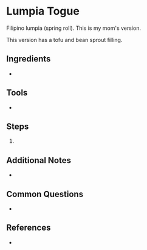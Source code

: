 Lumpia Togue
======
Filipino lumpia (spring roll). This is my mom's version.

This version has a tofu and bean sprout filling.

## Ingredients
*

## Tools
*

## Steps
1.

## Additional Notes
*

## Common Questions
*

## References
*